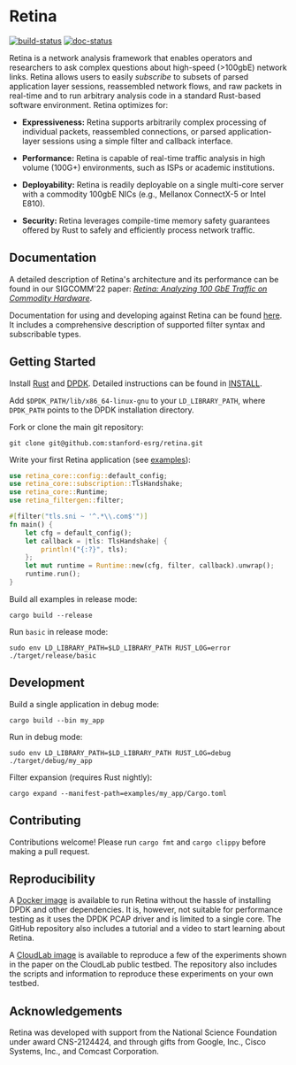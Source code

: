 # Retina

[![build-status](https://github.com/stanford-esrg/retina/actions/workflows/ci.yml/badge.svg)](https://github.com/stanford-esrg/retina/actions)
[![doc-status](https://github.com/stanford-esrg/retina/actions/workflows/rustdoc.yml/badge.svg)](https://stanford-esrg.github.io/retina/retina_core)

Retina is a network analysis framework that enables operators and researchers
to ask complex questions about high-speed (>100gbE) network links. Retina
allows users to easily *subscribe* to subsets of parsed application layer
sessions, reassembled network flows, and raw packets in real-time and to run
arbitrary analysis code in a standard Rust-based software environment. Retina
optimizes for:

- **Expressiveness:** Retina supports arbitrarily complex processing of
  individual packets, reassembled connections, or parsed application-layer
  sessions using a simple filter and callback interface.

- **Performance:** Retina is capable of real-time traffic analysis in high
  volume (100G+) environments, such as ISPs or academic institutions.

- **Deployability:** Retina is readily deployable on a single multi-core server
  with a commodity 100gbE NICs (e.g., Mellanox ConnectX-5 or Intel E810).

- **Security:** Retina leverages compile-time memory safety guarantees offered
  by Rust to safely and efficiently process network traffic.

## Documentation

A detailed description of Retina's architecture and its performance can be
found in our SIGCOMM'22 paper: *[Retina: Analyzing 100 GbE Traffic on Commodity
Hardware](https://zakird.com/papers/retina.pdf)*.

Documentation for using and developing against Retina can be found
[here](https://stanford-esrg.github.io/retina/retina_core/). It includes a
comprehensive description of supported filter syntax and subscribable types.


## Getting Started

Install [Rust](https://www.rust-lang.org/tools/install) and
[DPDK](http://core.dpdk.org/download/). Detailed instructions can be found in
[INSTALL](INSTALL.md).

Add `$DPDK_PATH/lib/x86_64-linux-gnu` to your `LD_LIBRARY_PATH`, where `DPDK_PATH` points to the DPDK installation directory.

Fork or clone the main git repository:

`git clone git@github.com:stanford-esrg/retina.git`

Write your first Retina application (see [examples](https://github.com/stanford-esrg/retina/tree/main/examples)):
```rust
use retina_core::config::default_config;
use retina_core::subscription::TlsHandshake;
use retina_core::Runtime;
use retina_filtergen::filter;

#[filter("tls.sni ~ '^.*\\.com$'")]
fn main() {
    let cfg = default_config();
    let callback = |tls: TlsHandshake| {
        println!("{:?}", tls);
    };
    let mut runtime = Runtime::new(cfg, filter, callback).unwrap();
    runtime.run();
}
```

Build all examples in release mode:

`cargo build --release`

Run `basic` in release mode:

`sudo env LD_LIBRARY_PATH=$LD_LIBRARY_PATH RUST_LOG=error ./target/release/basic`

## Development

Build a single application in debug mode:

`cargo build --bin my_app`

Run in debug mode:

`sudo env LD_LIBRARY_PATH=$LD_LIBRARY_PATH RUST_LOG=debug ./target/debug/my_app`

Filter expansion (requires Rust nightly):

`cargo expand --manifest-path=examples/my_app/Cargo.toml`

## Contributing

Contributions welcome! Please run `cargo fmt` and `cargo clippy` before making a pull request.

## Reproducibility

A [Docker image](https://github.com/tbarbette/retina-docker) is available to run Retina without the hassle of installing DPDK and other dependencies. It is, however, not suitable for performance testing as it uses the DPDK PCAP driver and is limited to a single core. The GitHub repository also includes a tutorial and a video to start learning about Retina.

A [CloudLab image](https://github.com/tbarbette/retina-expe) is available to reproduce a few of the experiments shown in the paper on the CloudLab public testbed. The repository also includes the scripts and information to reproduce these experiments on your own testbed.

## Acknowledgements

Retina was developed with support from the National Science Foundation under
award CNS-2124424, and through gifts from Google, Inc., Cisco Systems, Inc.,
and Comcast Corporation.

